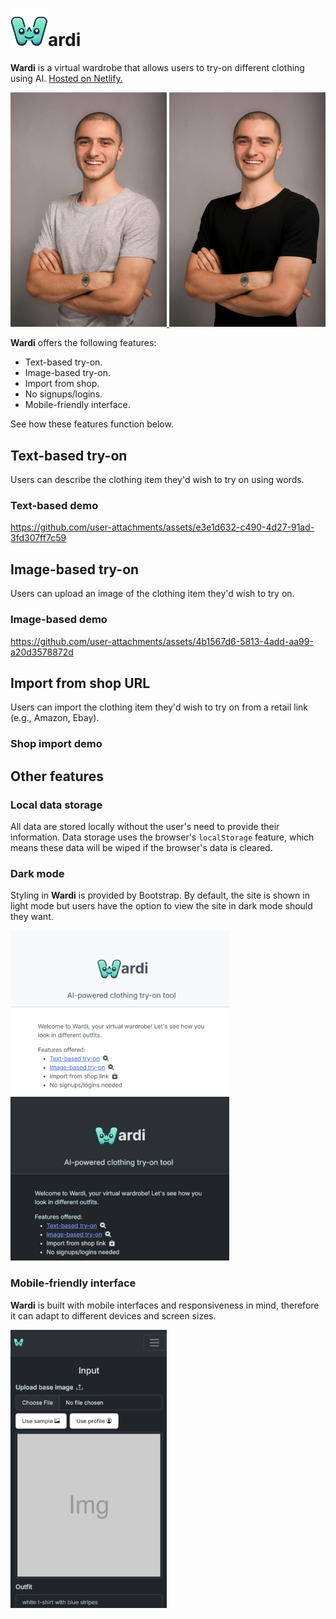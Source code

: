 # <img src="/public/icon2.png" width=60/>ardi

**Wardi** is a virtual wardrobe that allows users to try-on different clothing using AI. [Hosted on Netlify.](https://wwwardi.netlify.app/)

<a href="">
    <img src="/public/readme/before.jpg" width=250 />
</a>
<a href="">
    <img src="/public/readme/after.jpg" width=250 />
</a>

**Wardi** offers the following features:

- Text-based try-on.
- Image-based try-on.
- Import from shop.
- No signups/logins.
- Mobile-friendly interface.

See how these features function below.

## Text-based try-on

Users can describe the clothing item they'd wish to try on using words.

### Text-based demo

https://github.com/user-attachments/assets/e3e1d632-c490-4d27-91ad-3fd307ff7c59

## Image-based try-on

Users can upload an image of the clothing item they'd wish to try on.

### Image-based demo

https://github.com/user-attachments/assets/4b1567d6-5813-4add-aa99-a20d3578872d

## Import from shop URL

Users can import the clothing item they'd wish to try on from a retail link (e.g., Amazon, Ebay).

### Shop import demo

## Other features

### Local data storage

All data are stored locally without the user's need to provide their information. Data storage uses the browser's `localStorage` feature, which means these data will be wiped if the browser's data is cleared.

### Dark mode

Styling in **Wardi** is provided by Bootstrap. By default, the site is shown in light mode but users have the option to view the site in dark mode should they want.

<a href="">
    <img src="/public/readme/light.png" width=350 />
</a>
<a href="">
    <img src="/public/readme/dark.png" width=350 />
</a>

### Mobile-friendly interface

**Wardi** is built with mobile interfaces and responsiveness in mind, therefore it can adapt to different devices and screen sizes.

<img src="/public/readme/mobile.png" width=250 />
